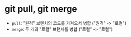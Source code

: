 # git pull, git merge
- `pull`: "원격" 브랜치의 코드를 가져오서 병합 ("원격" -> "로컬")
- `merge`: 두 개의 "로컬" 브랜치를 병합 ("로컬" -> "로컬")